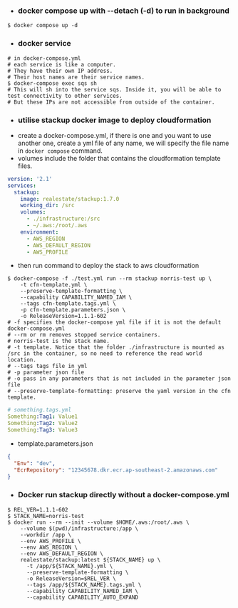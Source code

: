 - ### docker compose up with --detach (-d) to run in background
```shell
$ docker compose up -d
```
- ### docker service
```shell
# in docker-compose.yml
# each service is like a computer.
# They have their own IP address.
# Their host names are their service names.
$ docker-compose exec sqs sh
# This will sh into the service sqs. Inside it, you will be able to test connectivity to other services.
# But these IPs are not accessible from outside of the container.
```

- ### utilise stackup docker image to deploy cloudformation
- create a docker-compose.yml, if there is one and you want to use another one, create a yml file of any name, we will specify the file name in `docker compose` command.
- volumes include the folder that contains the cloudformation template files.
```yaml
version: '2.1'
services:
  stackup:
    image: realestate/stackup:1.7.0
    working_dir: /src
    volumes:
      - ./infrastructure:/src
      - ~/.aws:/root/.aws
    environment:
      - AWS_REGION
      - AWS_DEFAULT_REGION
      - AWS_PROFILE
```
- then run command to deploy the stack to aws cloudformation
```shell
$ docker-compose -f ./test.yml run --rm stackup norris-test up \
    -t cfn-template.yml \
    --preserve-template-formatting \
    --capability CAPABILITY_NAMED_IAM \
    --tags cfn-template.tags.yml \
    -p cfn-template.parameters.json \
    -o ReleaseVersion=1.1.1-602
# -f specifies the docker-compose yml file if it is not the default docker-compose.yml
# --rm or rm removes stopped service containers.
# norris-test is the stack name.
# -t template. Notice that the folder ./infrastructure is mounted as /src in the container, so no need to reference the read world location.
# --tags tags file in yml
# -p parameter json file
# -o pass in any parameters that is not included in the parameter json file
# --preserve-template-formatting: preserve the yaml version in the cfn template.
```
```yaml
# something.tags.yml
Something:Tag1: Value1
Something:Tag2: Value2
Something:Tag3: Value3
```
- template.parameters.json
```json
{
  "Env": "dev",
  "EcrRepository": "12345678.dkr.ecr.ap-southeast-2.amazonaws.com"
}
```

- ### Docker run stackup directly without a docker-compose.yml
```shell
$ REL_VER=1.1.1-602
$ STACK_NAME=norris-test
$ docker run --rm --init --volume $HOME/.aws:/root/.aws \
    --volume $(pwd)/infrastructure:/app \
    --workdir /app \
    --env AWS_PROFILE \
    --env AWS_REGION \
    --env AWS_DEFAULT_REGION \
    realestate/stackup:latest ${STACK_NAME} up \
      -t /app/${STACK_NAME}.yml \
      --preserve-template-formatting \
      -o ReleaseVersion=$REL_VER \
      --tags /app/${STACK_NAME}.tags.yml \
      --capability CAPABILITY_NAMED_IAM \
      --capability CAPABILITY_AUTO_EXPAND
```